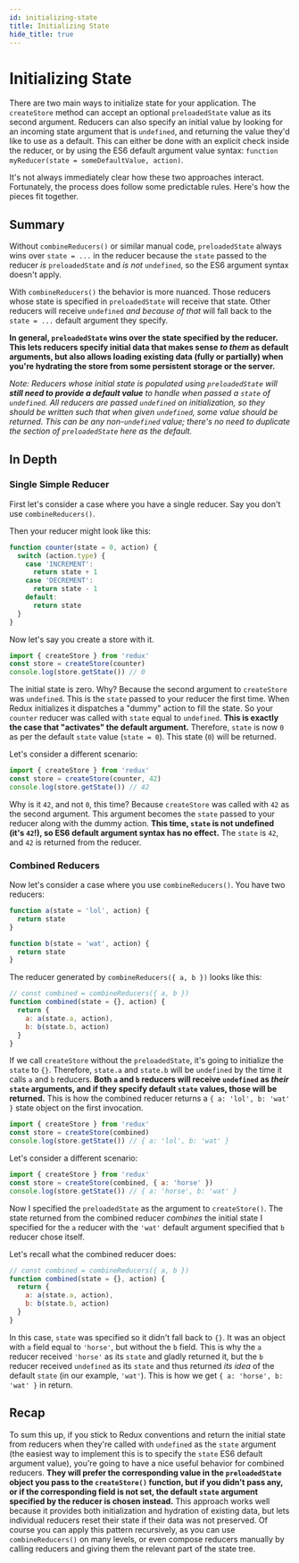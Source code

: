 ```yaml
---
id: initializing-state
title: Initializing State
hide_title: true
---
```


# Initializing State

There are two main ways to initialize state for your application. The `createStore` method can accept an optional `preloadedState` value as its second argument. Reducers can also specify an initial value by looking for an incoming state argument that is `undefined`, and returning the value they'd like to use as a default. This can either be done with an explicit check inside the reducer, or by using the ES6 default argument value syntax: `function myReducer(state = someDefaultValue, action)`.

It's not always immediately clear how these two approaches interact. Fortunately, the process does follow some predictable rules. Here's how the pieces fit together.

## Summary

Without `combineReducers()` or similar manual code, `preloadedState` always wins over `state = ...` in the reducer because the `state` passed to the reducer _is_ `preloadedState` and _is not_ `undefined`, so the ES6 argument syntax doesn't apply.

With `combineReducers()` the behavior is more nuanced. Those reducers whose state is specified in `preloadedState` will receive that state. Other reducers will receive `undefined` _and because of that_ will fall back to the `state = ...` default argument they specify.

**In general, `preloadedState` wins over the state specified by the reducer. This lets reducers specify initial data that makes sense _to them_ as default arguments, but also allows loading existing data (fully or partially) when you're hydrating the store from some persistent storage or the server.**

_Note: Reducers whose initial state is populated using `preloadedState` will **still need to provide a default value** to handle when passed a `state` of `undefined`. All reducers are passed `undefined` on initialization, so they should be written such that when given `undefined`, some value should be returned. This can be any non-`undefined` value; there's no need to duplicate the section of `preloadedState` here as the default._

## In Depth

### Single Simple Reducer

First let's consider a case where you have a single reducer. Say you don't use `combineReducers()`.

Then your reducer might look like this:

```js
function counter(state = 0, action) {
  switch (action.type) {
    case 'INCREMENT':
      return state + 1
    case 'DECREMENT':
      return state - 1
    default:
      return state
  }
}
```

Now let's say you create a store with it.

```js
import { createStore } from 'redux'
const store = createStore(counter)
console.log(store.getState()) // 0
```

The initial state is zero. Why? Because the second argument to `createStore` was `undefined`. This is the `state` passed to your reducer the first time. When Redux initializes it dispatches a "dummy" action to fill the state. So your `counter` reducer was called with `state` equal to `undefined`. **This is exactly the case that "activates" the default argument.** Therefore, `state` is now `0` as per the default `state` value (`state = 0`). This state (`0`) will be returned.

Let's consider a different scenario:

```js
import { createStore } from 'redux'
const store = createStore(counter, 42)
console.log(store.getState()) // 42
```

Why is it `42`, and not `0`, this time? Because `createStore` was called with `42` as the second argument. This argument becomes the `state` passed to your reducer along with the dummy action. **This time, `state` is not undefined (it's `42`!), so ES6 default argument syntax has no effect.** The `state` is `42`, and `42` is returned from the reducer.

### Combined Reducers

Now let's consider a case where you use `combineReducers()`.
You have two reducers:

```js
function a(state = 'lol', action) {
  return state
}

function b(state = 'wat', action) {
  return state
}
```

The reducer generated by `combineReducers({ a, b })` looks like this:

```js
// const combined = combineReducers({ a, b })
function combined(state = {}, action) {
  return {
    a: a(state.a, action),
    b: b(state.b, action)
  }
}
```

If we call `createStore` without the `preloadedState`, it's going to initialize the `state` to `{}`. Therefore, `state.a` and `state.b` will be `undefined` by the time it calls `a` and `b` reducers. **Both `a` and `b` reducers will receive `undefined` as _their_ `state` arguments, and if they specify default `state` values, those will be returned.** This is how the combined reducer returns a `{ a: 'lol', b: 'wat' }` state object on the first invocation.

```js
import { createStore } from 'redux'
const store = createStore(combined)
console.log(store.getState()) // { a: 'lol', b: 'wat' }
```

Let's consider a different scenario:

```js
import { createStore } from 'redux'
const store = createStore(combined, { a: 'horse' })
console.log(store.getState()) // { a: 'horse', b: 'wat' }
```

Now I specified the `preloadedState` as the argument to `createStore()`. The state returned from the combined reducer _combines_ the initial state I specified for the `a` reducer with the `'wat'` default argument specified that `b` reducer chose itself.

Let's recall what the combined reducer does:

```js
// const combined = combineReducers({ a, b })
function combined(state = {}, action) {
  return {
    a: a(state.a, action),
    b: b(state.b, action)
  }
}
```

In this case, `state` was specified so it didn't fall back to `{}`. It was an object with `a` field equal to `'horse'`, but without the `b` field. This is why the `a` reducer received `'horse'` as its `state` and gladly returned it, but the `b` reducer received `undefined` as its `state` and thus returned _its idea_ of the default `state` (in our example, `'wat'`). This is how we get `{ a: 'horse', b: 'wat' }` in return.

## Recap

To sum this up, if you stick to Redux conventions and return the initial state from reducers when they're called with `undefined` as the `state` argument (the easiest way to implement this is to specify the `state` ES6 default argument value), you're going to have a nice useful behavior for combined reducers. **They will prefer the corresponding value in the `preloadedState` object you pass to the `createStore()` function, but if you didn't pass any, or if the corresponding field is not set, the default `state` argument specified by the reducer is chosen instead.** This approach works well because it provides both initialization and hydration of existing data, but lets individual reducers reset their state if their data was not preserved. Of course you can apply this pattern recursively, as you can use `combineReducers()` on many levels, or even compose reducers manually by calling reducers and giving them the relevant part of the state tree.
